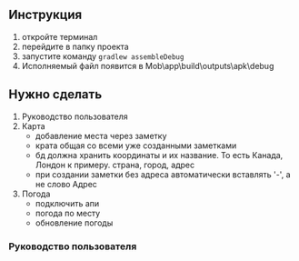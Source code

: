 ## Инструкция
1. откройте терминал
2. перейдите в папку проекта
3. запустите команду
`gradlew assembleDebug `
4. Исполняемый файл появится в Mob\app\build\outputs\apk\debug


## Нужно сделать
1. Руководство пользователя
2. Карта
   - добавление места через заметку
   - крата общая со всеми уже созданными заметками
   - бд должна хранить координаты и их название. То есть Канада, Лондон к примеру. страна, город, адрес
   - при создании заметки без адреса автоматически вставлять '-', а не слово Адрес
3. Погода
   - подключить апи
   - погода по месту
   - обновление погоды 

### Руководство пользователя

